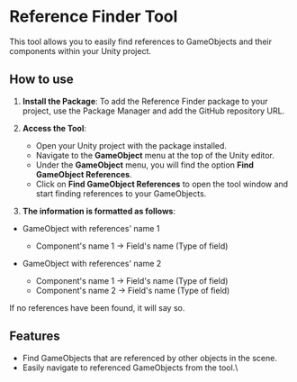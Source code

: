 # Reference Finder Tool

This tool allows you to easily find references to GameObjects and their components within your Unity project.

## How to use

1. **Install the Package**:
   To add the Reference Finder package to your project, use the Package Manager and add the GitHub repository URL.

2. **Access the Tool**:
   - Open your Unity project with the package installed.
   - Navigate to the **GameObject** menu at the top of the Unity editor.
   - Under the **GameObject** menu, you will find the option **Find GameObject References**.
   - Click on **Find GameObject References** to open the tool window and start finding references to your GameObjects.

3. **The information is formatted as follows**:
* GameObject with references' name 1
  * Component's name 1 -> Field's name (Type of field)
 
* GameObject with references' name 2
  * Component's name 1 -> Field's name (Type of field)
  * Component's name 2 -> Field's name (Type of field)

If no references have been found, it will say so.

## Features
- Find GameObjects that are referenced by other objects in the scene.
- Easily navigate to referenced GameObjects from the tool.\

